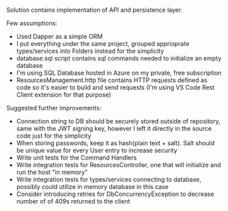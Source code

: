 Solution contains implementation of API and persistence layer.

Few assumptions:
- Used Dapper as a simple ORM
- I put everything under the same project, grouped apprioprate types/services into Folders instead for the simplicity
- database.sql script contains sql commands needed to initialize an empty database
- I'm using SQL Database hosted in Azure on my private, free subscription
- ResourcesManagement.http file contains HTTP requests defined as code so it's easier to build and send requests (I'm using VS Code Rest Client extension for that purpose)

Suggested further improvements:
- Connection string to DB should be securely stored outside of repository, same with the JWT signing key, however I left it directly in the source code just for the simplicity
- When storing passwords, keep it as hash(plain text + salt). Salt should be unique value for every User entry to increase security
- Write unit tests for the Command Handlers
- Write integration tests for ResourcesController, one that will initialize and run the host "in memory"
- Write integration tests for types/services connecting to database, possibly could utilize in memory database in this case
- Consider introducing retries for DbConcurrencyException to decrease number of of 409s returned to the client
